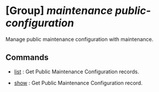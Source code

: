 # [Group] _maintenance public-configuration_

Manage public maintenance configuration with maintenance.

## Commands

- [list](/Commands/maintenance/public-configuration/_list.md)
: Get Public Maintenance Configuration records.

- [show](/Commands/maintenance/public-configuration/_show.md)
: Get Public Maintenance Configuration record.
